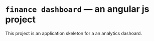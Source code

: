 # `finance dashboard` — an angular js project

This project is an application skeleton for a an analytics dashoard. 

